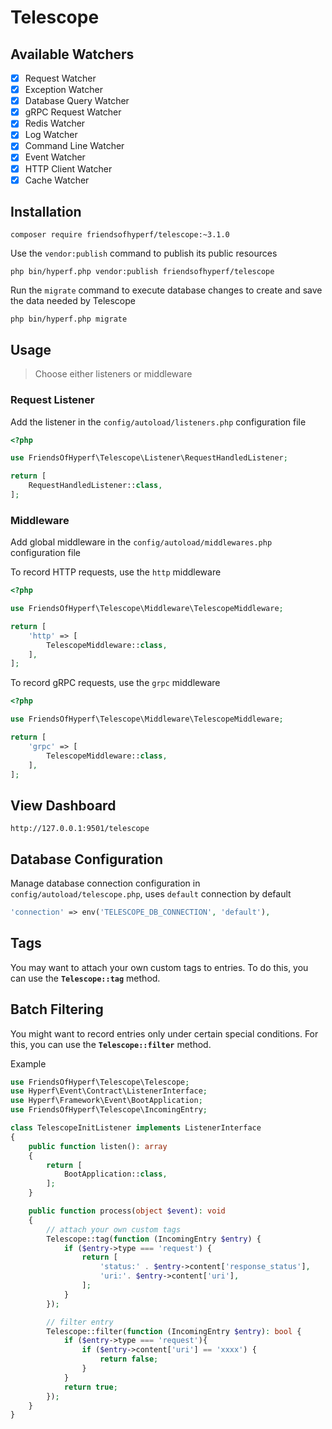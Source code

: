 # Telescope

## Available Watchers

- [x] Request Watcher
- [x] Exception Watcher
- [x] Database Query Watcher
- [x] gRPC Request Watcher
- [x] Redis Watcher
- [x] Log Watcher
- [x] Command Line Watcher
- [x] Event Watcher
- [x] HTTP Client Watcher
- [x] Cache Watcher

## Installation

```shell
composer require friendsofhyperf/telescope:~3.1.0
```

Use the `vendor:publish` command to publish its public resources

```shell
php bin/hyperf.php vendor:publish friendsofhyperf/telescope
```

Run the `migrate` command to execute database changes to create and save the data needed by Telescope

```shell
php bin/hyperf.php migrate
```

## Usage

> Choose either listeners or middleware

### Request Listener

Add the listener in the `config/autoload/listeners.php` configuration file

```php
<?php

use FriendsOfHyperf\Telescope\Listener\RequestHandledListener;

return [
    RequestHandledListener::class,
];
```

### Middleware

Add global middleware in the `config/autoload/middlewares.php` configuration file

To record HTTP requests, use the `http` middleware

```php
<?php

use FriendsOfHyperf\Telescope\Middleware\TelescopeMiddleware;

return [
    'http' => [
        TelescopeMiddleware::class,
    ],
];
```

To record gRPC requests, use the `grpc` middleware

```php
<?php

use FriendsOfHyperf\Telescope\Middleware\TelescopeMiddleware;

return [
    'grpc' => [
        TelescopeMiddleware::class,
    ],
];
```

## View Dashboard

`http://127.0.0.1:9501/telescope`

## Database Configuration

Manage database connection configuration in `config/autoload/telescope.php`, uses `default` connection by default

```php
'connection' => env('TELESCOPE_DB_CONNECTION', 'default'),
```

## Tags

You may want to attach your own custom tags to entries. To do this, you can use the **`Telescope::tag`** method.

## Batch Filtering

You might want to record entries only under certain special conditions. For this, you can use the **`Telescope::filter`** method.

Example

```php
use FriendsOfHyperf\Telescope\Telescope;
use Hyperf\Event\Contract\ListenerInterface;
use Hyperf\Framework\Event\BootApplication;
use FriendsOfHyperf\Telescope\IncomingEntry;

class TelescopeInitListener implements ListenerInterface
{
    public function listen(): array
    {
        return [
            BootApplication::class,
        ];
    }

    public function process(object $event): void
    {
        // attach your own custom tags
        Telescope::tag(function (IncomingEntry $entry) {
            if ($entry->type === 'request') {
                return [
                    'status:' . $entry->content['response_status'],
                    'uri:'. $entry->content['uri'],
                ];
            }
        });

        // filter entry
        Telescope::filter(function (IncomingEntry $entry): bool {
            if ($entry->type === 'request'){
                if ($entry->content['uri'] == 'xxxx') {
                    return false;
                }
            }
            return true;
        });
    }
}
```
